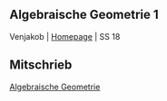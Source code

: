## Algebraische Geometrie 1
Venjakob | [Homepage](https://www.mathi.uni-heidelberg.de/~mfuetterer/2018w/AlgGeom/) | SS 18

## Mitschrieb
[Algebraische Geometrie](https://github.com/fvanmaele/AlgGeo1_WS18/blob/master/AlgGeo1.pdf)

